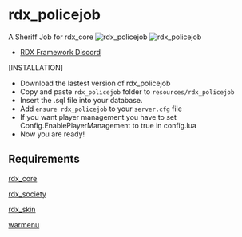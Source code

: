 # rdx_policejob
A Sheriff Job for rdx_core
![rdx_policejob](https://cdn.discordapp.com/attachments/686807996420063232/901865065601445959/unknown.png)
![rdx_policejob](https://cdn.discordapp.com/attachments/686807996420063232/901865177224458240/unknown.png)
- [RDX Framework Discord](https://discord.gg/VkhUUGHpNs)

[INSTALLATION]

* Download the lastest version of rdx_policejob
* Copy and paste ```rdx_policejob``` folder to ```resources/rdx_policejob```
* Insert the .sql file into your database.
* Add ```ensure rdx_policejob``` to your ```server.cfg``` file
* If you want player management you have to set Config.EnablePlayerManagement to true in config.lua
* Now you are ready!

## Requirements

[rdx_core](https://github.com/Redm-Extended-PT/rdx_core)

[rdx_society](https://github.com/Redm-Extended-PT/rdx_society)

[rdx_skin](https://github.com/Redm-Extended-PT/rdx_skin)

[warmenu](https://github.com/RalivTV/warmenu)
